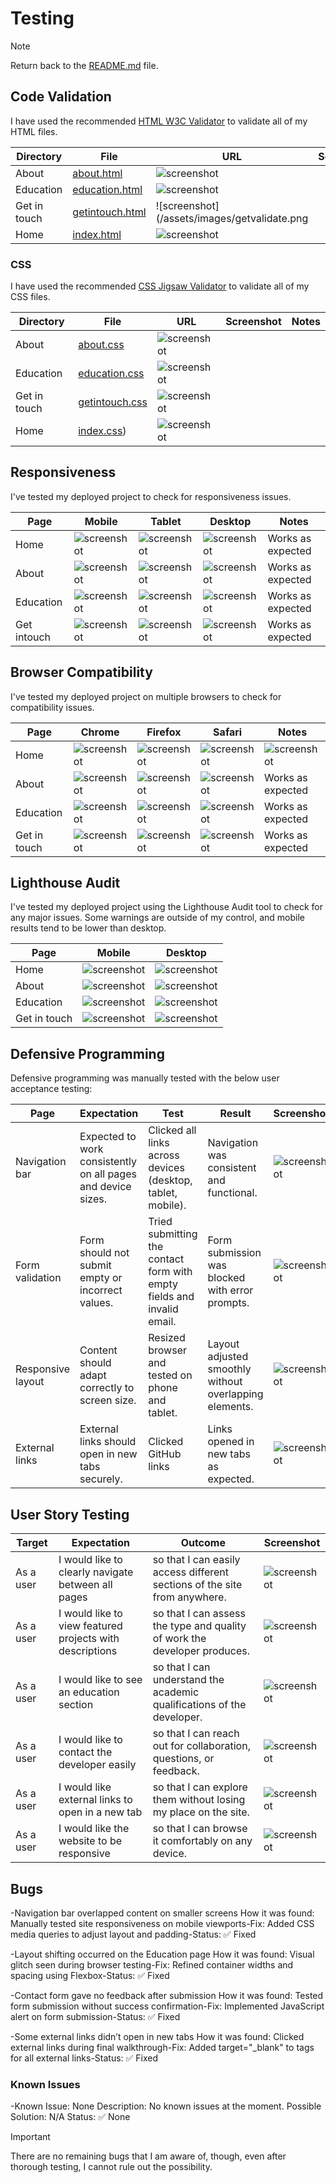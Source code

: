 # Testing

> [!NOTE]
> Return back to the [README.md](README.md) file.

## Code Validation

I have used the recommended [HTML W3C Validator](https://validator.w3.org) to validate all of my HTML files.

| Directory | File | URL | Screenshot | Notes |
| --- | --- | --- | --- | --- |
|About| [about.html](https://nashnusu.github.io/Portfolio/about.html)| ![screenshot](/assets/images/aboutval.png) | 
|Education| [education.html](https://nashnusu.github.io/Portfolio/education.html) |![screenshot](/assets/images/eduvalidate.png) | 
|Get in touch| [getintouch.html](https://nashnusu.github.io/Portfolio/getintouch.html)|![screenshot](/assets/images/getvalidate.png | 
|Home| [index.html](https://nashnusu.github.io/Portfolio/index.html) |![screenshot](/assets/images/indexvalidate.png) | 


### CSS

I have used the recommended [CSS Jigsaw Validator](https://jigsaw.w3.org/css-validator) to validate all of my CSS files.

| Directory | File | URL | Screenshot | Notes |
| --- | --- | --- | --- | --- |
| About | [about.css](https://nashnusu.github.io/Portfolio/about.css) |![screenshot](/assets/images/aboutcsval.png) |
| Education | [education.css](https://nashnusu.github.io/Portfolio/education.css) |![screenshot](/assets/images/educsv.png)
| Get in touch | [getintouch.css](https://nashnusu.github.io/Portfolio/getintouch.css) |![screenshot](/assets/images/getvalidate.png) 
| Home | [index.css](https://nashnusu.github.io/Portfolio/index.css)) |![screenshot](/assets/images/indexvalidate.png) |


## Responsiveness

I've tested my deployed project to check for responsiveness issues.

| Page | Mobile | Tablet | Desktop | Notes |
| --- | --- | --- | --- | --- |
| Home | ![screenshot](/assets/images/Homemobile.png) | ![screenshot](/assets/images/Hometablet.png) | ![screenshot](/assets/images/homedesk.png) | Works as expected |
| About| ![screenshot](/assets/images/aboutmobile.png) | ![screenshot](/assets/images/abouttablet.png) | ![screenshot](/assets/images/aboutdesktop.png) | Works as expected |
| Education | ![screenshot](/assets/images/edumobile.png) | ![screenshot](/assets/images/edutablet.png) | ![screenshot](/assets/images/edudesk.png) | Works as expected |
| Get intouch| ![screenshot](/assets/images/getmobile.png) | ![screenshot](/assets/images/gettablet.png) | ![screenshot](/assets/images/get.png) | Works as expected |


## Browser Compatibility

I've tested my deployed project on multiple browsers to check for compatibility issues.

| Page | Chrome | Firefox | Safari | Notes |
| --- | --- | --- | --- | --- |
| Home | ![screenshot]() | ![screenshot](/assets/images/homechrome.png) | ![screenshot](/assets/images/homfire.png) |![screenshot](/assets/images/homedesk.png) | Works as expected |
| About| ![screenshot](/assets/images/aboutchotme.png) | ![screenshot](/assets/images/aboutfire.png) | ![screenshot](/assets/images/aboutdesktop.png) | Works as expected |
| Education | ![screenshot](/assets/images/educhomre.png) | ![screenshot](/assets/images/edufire.png) | ![screenshot](/assets/images/edudesk.png) | Works as expected | | Works as expected |
| Get in touch | ![screenshot](/assets/images/getchrome.png) | ![screenshot](/assets/images/getfire.png) | ![screenshot](/assets/images/get.png) | Works as expected |

## Lighthouse Audit

I've tested my deployed project using the Lighthouse Audit tool to check for any major issues. Some warnings are outside of my control, and mobile results tend to be lower than desktop.

| Page | Mobile | Desktop |
| --- | --- | --- |
| Home | ![screenshot](/assets/images/homelightmob.png) | ![screenshot](/assets/images/homlidesk.png) |
| About | ![screenshot](/assets/images/ablightmob.pngl) | ![screenshot](/assets/images/abolightdesk.png) |
| Education | ![screenshot](/assets/images/edulightmob.png) | ![screenshot](/assets/images/edulightdesk.png) |
| Get in touch | ![screenshot](/assets/images/getlightmob.png) | ![screenshot](/assets/images/getlightdesk.png) |


## Defensive Programming
Defensive programming was manually tested with the below user acceptance testing:

| Page | Expectation | Test | Result | Screenshot |
| --- | --- |  --- |  --- |  --- |
| Navigation bar | Expected to work consistently on all pages and device sizes. |Clicked all links across devices (desktop, tablet, mobile).  |Navigation was consistent and functional. | ![screenshot](/assets/images/homedesk.png)|![screenshot](/assets/images/Homemobile.png)|
| Form validation|Form should not submit empty or incorrect values. |Tried submitting the contact form with empty fields and invalid email. |Form submission was blocked with error prompts. | ![screenshot](/assets/images/req.png) |
| Responsive layout| Content should adapt correctly to screen size. |Resized browser and tested on phone and tablet. | Layout adjusted smoothly without overlapping elements. | ![screenshot](/assets/images/aboutmobile.png)|
| External links| External links should open in new tabs securely.  | Clicked GitHub links  | Links opened in new tabs as expected.| ![screenshot](/assets/images/githublink.png) |

## User Story Testing

| Target | Expectation | Outcome | Screenshot | 
| --- | --- | --- | --- | 
| As a user | I would like to clearly navigate between all pages | so that I can easily access different sections of the site from anywhere. | ![screenshot](/assets/images/homedesk.png) |
| As a user | I would like to view featured projects with descriptions | so that I can assess the type and quality of work the developer produces. | ![screenshot](/assets/images/feature.png) |
| As a user | I would like to see an education section | so that I can understand the academic qualifications of the developer. | ![screenshot](/assets/images/edudesk.png) |
| As a user | I would like to contact the developer easily | so that I can reach out for collaboration, questions, or feedback. | ![screenshot](/assets/images/get.png) |
| As a user | I would like external links to open in a new tab | so that I can explore them without losing my place on the site. | ![screenshot](/assets/images/githublink.png) |
| As a user | I would like the website to be responsive | so that I can browse it comfortably on any device. | ![screenshot](/assets/images/Homemobile.png) |![screenshot](/assets/images/Hometablet.png) |


## Bugs
-Navigation bar overlapped content on smaller screens
How it was found: Manually tested site responsiveness on mobile viewports-Fix: Added CSS media queries to adjust layout and padding-Status: ✅ Fixed

-Layout shifting occurred on the Education page
How it was found: Visual glitch seen during browser testing-Fix: Refined container widths and spacing using Flexbox-Status: ✅ Fixed

-Contact form gave no feedback after submission
How it was found: Tested form submission without success confirmation-Fix: Implemented JavaScript alert on form submission-Status: ✅ Fixed

-Some external links didn’t open in new tabs
How it was found: Clicked external links during final walkthrough-Fix: Added target="_blank" to <a> tags for all external links-Status: ✅ Fixed

### Known Issues
-Known Issue: None
Description: No known issues at the moment.
Possible Solution: N/A
Status: ✅ None

> [!IMPORTANT]
> There are no remaining bugs that I am aware of, though, even after thorough testing, I cannot rule out the possibility.

